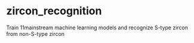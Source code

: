 # zircon_recognition
Train 11mainstream machine learning models and recognize S-type zircon from non-S-type zircon
